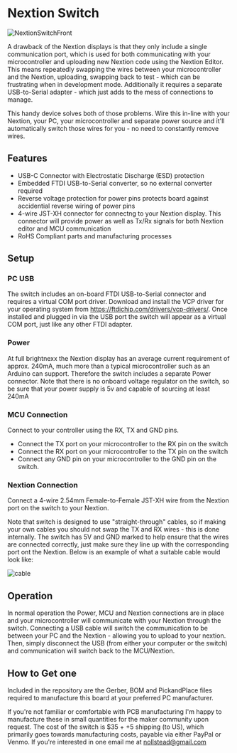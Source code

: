 # **Nextion Switch**
![NextionSwitchFront](https://github.com/nollstead/Nextion-Switch/assets/13612518/67bfbe3a-3694-4c33-a39e-566559366220)


A drawback of the Nextion displays is that they only include a single communication port, which is used for both communicating with your microcontroller and uploading new Nextion code using the Nextion Editor.  This means repeatedly swapping the wires between your microcontroller and the Nextion, uploading, swapping back to test - which can be frustrating when in development mode.  Additionally it requires a separate USB-to-Serial adapter - which just adds to the mess of connections to manage.

This handy device solves both of those problems.  Wire this in-line with your Nextion, your PC, your microcontroller and separate power source and it'll automatically switch those wires for you - no need to constantly remove wires.


## Features

- USB-C Connector with Electrostatic Discharge (ESD) protection
- Embedded FTDI USB-to-Serial converter, so no external converter required
- Reverse voltage protection for power pins protects board against accidential reverse wiring of power pins
- 4-wire JST-XH connector for connectng to your Nextion display.  This connector will provide power as well as Tx/Rx signals for both Nextion editor and MCU communication
- RoHS Compliant parts and manufacturing processes


## Setup

### PC USB

The switch includes an on-board FTDI USB-to-Serial connector and requires a virtual COM port driver.  Download and install the VCP driver for your operating system from https://ftdichip.com/drivers/vcp-drivers/.  Once installed and plugged in via the USB port the switch will appear as a virtual COM port, just like any other FTDI adapter.


### Power

At full brightnexx the Nextion display has an average current requirement of approx. 240mA, much more than a typical microcontroller such as an Arduino can support.  Therefore the switch includes a separate Power connector.   Note that there is no onboard voltage regulator on the switch, so be sure that your power supply is 5v and capable of sourcing at least 240mA

### MCU Connection

Connect to your controller using the RX, TX and GND pins.  
  - Connect the TX port on your microcontroller to the RX pin on the switch
  - Connect the RX port on your microcontroller to the TX pin on the switch
  - Connect any GND pin on your microcontroller to the GND pin on the switch.  

### Nextion Connection

Connect a 4-wire 2.54mm Female-to-Female JST-XH wire from the Nextion port on the switch to your Nextion.  

Note that switch is designed to use "straight-through" cables, so if making your own cables you should not swap the TX and RX wires - this is done internally.  The switch has 5V and GND marked to help ensure that the wires are connected correctly, just make sure they line up with the corresponding port ont the Nextion.  Below is an example of what a suitable cable would look like:

![cable](https://github.com/nollstead/Nextion-Switch/assets/13612518/bd77e64a-0e30-43fb-a066-03e7465f0772)

## Operation

In normal operation the Power, MCU and Nextion connections are in place and your microcontroller will communicate with your Nextion through the switch.  Connecting a USB cable will switch the communication to be between your PC and the Nextion - allowing you to upload to your nextion.  Then, simply disconnect the USB (from either your computer or the switch) and communication will switch back to the MCU/Nextion.  

## How to Get one

Included in the repository are the Gerber, BOM and PickandPlace files required to manufacture this board at your preferred PC manufacturer.  

If you're not familiar or comfortable with PCB manufacturing I'm happy to manufacture these in small quantities for the maker community upon request.  The cost of the switch is $35 + +5 shipping (to US), which primarily goes towards manufacturing costs, payable via either PayPal or Venmo.  If you're interested in one email me at nollstead@gmail.com



